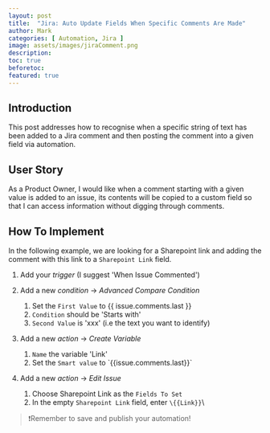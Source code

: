 ```yaml
---
layout: post
title:  "Jira: Auto Update Fields When Specific Comments Are Made"
author: Mark
categories: [ Automation, Jira ]
image: assets/images/jiraComment.png
description: 
toc: true
beforetoc: 
featured: true
---
```

## Introduction
This post addresses how to recognise when a specific string of text has been added to a Jira comment and then posting the comment into a given field via automation.

## User Story
As a Product Owner, I would like when a comment starting with a given value is added to an issue, its contents will be copied to a custom field so that I can access information without digging through comments.

## How To Implement
In the following example, we are looking for a Sharepoint link and adding the comment with this link to a `Sharepoint Link` field.

1.  Add your  _trigger_  (I suggest 'When Issue Commented')

2.  Add a new  _condition_  ->  _Advanced Compare Condition_
    1.  Set the  `First Value`  to {{ issue.comments.last }} 
    2.  `Condition`  should be 'Starts with'
    3.  `Second Value`  is 'xxx' (i.e the text you want to identify)
        
3.  Add a new  _action_  ->  _Create Variable_   
    1.  `Name`  the variable 'Link'        
    2.  Set the  `Smart value`  to \`{{issue.comments.last}}\`
        
4.  Add a new  _action_  ->  _Edit Issue_    
    1.  Choose Sharepoint Link as the  `Fields To Set`        
    2.  In the empty  `Sharepoint Link`  field, enter `\{{Link}}`\

> ❗️Remember to save and publish your automation!
<!--stackedit_data:
eyJwcm9wZXJ0aWVzIjoiYXV0aG9yOiBNYXJrXG5mZWF0dXJlZE
ltYWdlOiBhc3NldHMvaW1hZ2VzL1xuIiwiaGlzdG9yeSI6WzIx
MjEzMDM3MzAsLTE5MTQ3Mzc0MiwtMjQyNzEyNDgxXX0=
-->